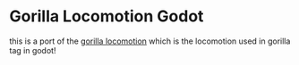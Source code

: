# Gorilla Locomotion Godot
this is a port of the [gorilla locomotion](https://github.com/Another-Axiom/GorillaLocomotion) which is the locomotion used in gorilla tag in godot!
